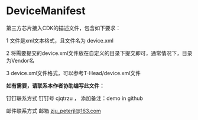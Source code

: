 # DeviceManifest
第三方芯片接入CDK的描述文件，包含如下要求：

1 文件是xml文本格式，且文件名为 device.xml

2 将需要提交的device.xml文件放在自定义的目录下提交即可，通常情况下，目录为Vendor名

3 device.xml文件格式，可以参考T-Head/device.xml文件

**如有需要，请联系本作者协助编写此文件：**

钉钉联系方式 钉钉号 cjqtrzu ， 添加备注：demo in github

邮件联系方式 邮箱 zju_peterjl@163.com 
